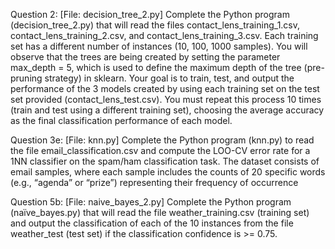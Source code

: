 Question 2: [File: decision_tree_2.py]
Complete the Python program (decision_tree_2.py) that will read the files
contact_lens_training_1.csv, contact_lens_training_2.csv, and contact_lens_training_3.csv. Each
training set has a different number of instances (10, 100, 1000 samples). You will observe that the trees
are being created by setting the parameter max_depth = 5, which is used to define the maximum depth
of the tree (pre-pruning strategy) in sklearn. Your goal is to train, test, and output the performance of
the 3 models created by using each training set on the test set provided (contact_lens_test.csv). You
must repeat this process 10 times (train and test using a different training set), choosing the average
accuracy as the final classification performance of each model.

Question 3e: [File: knn.py]
Complete the Python program (knn.py) to read the file email_classification.csv
and compute the LOO-CV error rate for a 1NN classifier on the spam/ham classification
task. The dataset consists of email samples, where each sample includes the counts of 20
specific words (e.g., “agenda” or “prize”) representing their frequency of occurrence

Question 5b: [File: naive_bayes_2.py]
Complete the Python program (naïve_bayes.py) that will read the file
weather_training.csv (training set) and output the classification of each of the 10 instances from
the file weather_test (test set) if the classification confidence is >= 0.75.
